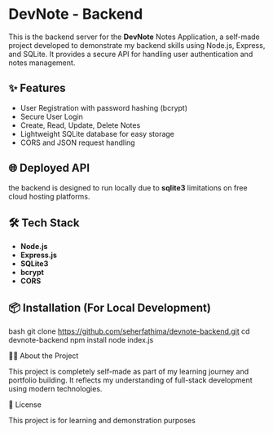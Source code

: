 # DevNote - Backend

This is the backend server for the **DevNote** Notes Application, a self-made project developed to demonstrate my backend skills using Node.js, Express, and SQLite. It provides a secure API for handling user authentication and notes management.

## ✨ Features

- User Registration with password hashing (bcrypt)
- Secure User Login
- Create, Read, Update, Delete Notes
- Lightweight SQLite database for easy storage
- CORS and JSON request handling

## 🌐 Deployed API

the backend is designed to run locally due to **sqlite3** limitations on free cloud hosting platforms.



## 🛠️ Tech Stack

- **Node.js**
- **Express.js**
- **SQLite3**
- **bcrypt**
- **CORS**

## 📦 Installation (For Local Development)

bash
git clone https://github.com/seherfathima/devnote-backend.git
cd devnote-backend
npm install
node index.js

🙋‍♀️ About the Project

This project is completely self-made as part of my learning journey and portfolio building. It reflects my understanding of full-stack development using modern
technologies.


📄 License

This project is for learning and demonstration purposes
